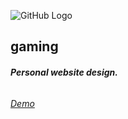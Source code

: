 ![GitHub Logo](https://i.imgur.com/qu9rYkl.png)
## gaming
###### **Personal website design.**
###### [Demo](https://gamingonline.github.io/) 
